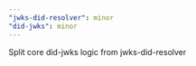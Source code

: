 ```yaml
---
"jwks-did-resolver": minor
"did-jwks": minor
---
```


Split core did-jwks logic from jwks-did-resolver
